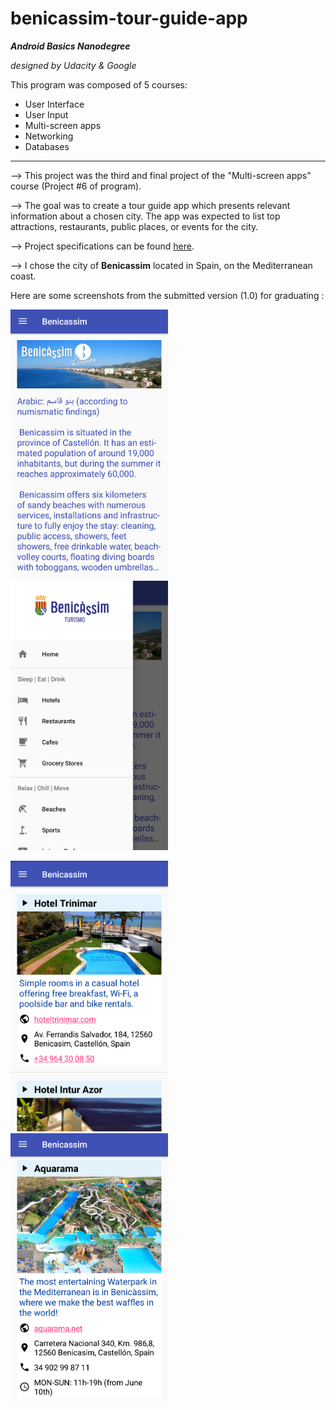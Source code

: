 # benicassim-tour-guide-app

**_Android Basics Nanodegree_**

   _designed by Udacity & Google_

This program was composed of 5 courses:
* User Interface
* User Input
* Multi-screen apps
* Networking
* Databases

---

--> This project was the third and final project of the "Multi-screen apps" course (Project #6 of program).

--> The goal was to create a tour guide app which presents relevant information about a chosen city. The app was expected to list top attractions, restaurants, public places, or events for the city.

--> Project specifications can be found [here](documentation/udacity-abn-tour-guide-app-specifications.pdf).

--> I chose the city of <b>Benicassim</b> located in Spain, on the Mediterranean coast.

Here are some screenshots from the submitted version (1.0) for graduating :

<img src ="documentation/screenshots/udacity-abn-tour-guide-app-v1.0-ss1.png?raw=true" height="50%" width="50%"></img>
<img src ="documentation/screenshots/udacity-abn-tour-guide-app-v1.0-ss2.png?raw=true" height="50%" width="50%"></img>

<img src ="documentation/screenshots/udacity-abn-tour-guide-app-v1.0-ss3.png?raw=true" height="50%" width="50%"></img>
<img src ="documentation/screenshots/udacity-abn-tour-guide-app-v1.0-ss4.png?raw=true" height="50%" width="50%"></img>
